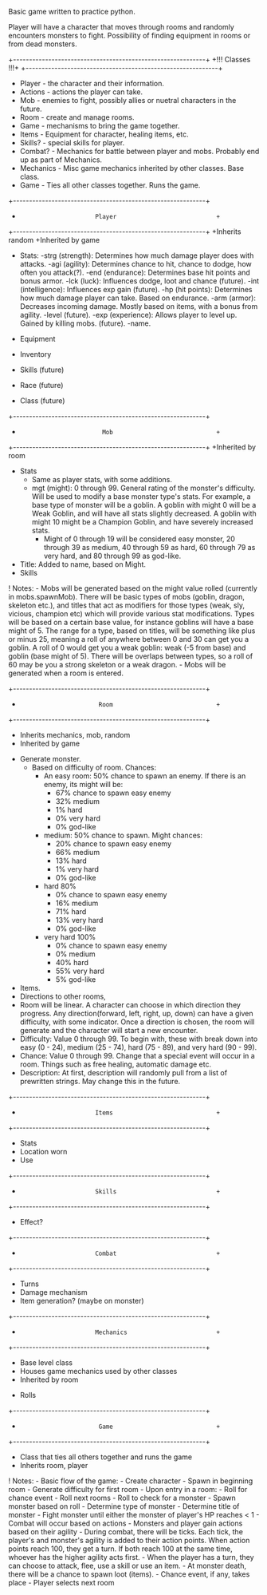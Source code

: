 Basic game written to practice python.

Player will have a character that moves through rooms and randomly encounters monsters to fight. Possibility of finding equipment in rooms or from dead monsters.

+------------------------------------------------------------+
+!!!                       Classes                        !!!+
+------------------------------------------------------------+
+ Player - the character and their information.
+ Actions -  actions the player can take.
+ Mob - enemies to fight, possibly allies or nuetral characters in the future.
+ Room - create and manage rooms.
+ Game - mechanisms to bring the game together.
+ Items - Equipment for character, healing items, etc.
+ Skills? - special skills for player.
+ Combat? - Mechanics for battle between player and mobs. Probably end up as part of Mechanics.
+ Mechanics - Misc game mechanics inherited by other classes. Base class.
+ Game - Ties all other classes together. Runs the game. 

+------------------------------------------------------------+
+                          Player                            +
+------------------------------------------------------------+
+Inherits random
+Inherited by game

- Stats:
    -strg (strength): Determines how much damage player does with attacks.
    -agi (agility): Determines chance to hit, chance to dodge, how often you attack(?). 
    -end (endurance): Determines base hit points and bonus armor. 
    -lck (luck): Influences dodge, loot and chance (future).
    -int (intelligence): Influences exp gain (future).
    -hp (hit points): Determines how much damage player can take. Based on endurance.
    -arm (armor): Decreases incoming damage. Mostly based on items, with a bonus from agility.
    -level (future).
    -exp (experience): Allows player to level up. Gained by killing mobs.  (future).
    -name.

- Equipment
- Inventory
- Skills (future)
- Race (future)
- Class (future)



+------------------------------------------------------------+
+                            Mob                             +
+------------------------------------------------------------+
+Inherited by room

- Stats
    - Same as player stats, with some additions.
    - mgt (might): 0 through 99. General rating of the monster's difficulty. Will be used to modify a base monster type's stats. For example, a base type of monster will be a goblin. A goblin with might 0 will be a Weak Goblin, and will have all stats slightly decreased. A goblin with might 10 might be a Champion Goblin, and have severely increased stats.
        - Might of 0 through 19 will be considered easy monster, 20 through 39 as medium, 40 through 59 as hard, 60 through 79 as very hard, and 80 through 99 as god-like. 
 - Title: Added to name, based on Might.  
- Skills


! Notes:
    - Mobs will be generated based on the might value rolled (currently in mobs.spawnMob). There will be basic types of mobs (goblin, dragon, skeleton etc.), and titles that act as modifiers for those types (weak, sly, vicious, champion etc) which will provide various stat modifications. Types will be based on a certain base value, for instance goblins will have a base might of 5. The range for a type, based on titles, will be something like plus or minus 25, meaning a roll of anywhere between 0 and 30 can get you a goblin. A roll of 0 would get you a weak goblin: weak (-5 from base) and goblin (base might of 5). There will be overlaps between types, so a roll of 60 may be you a strong skeleton or a weak dragon. 
    - Mobs will be generated when a room is entered.

+------------------------------------------------------------+
+                           Room                             +
+------------------------------------------------------------+
+ Inherits mechanics, mob, random
+ Inherited by game

- Generate monster.
    - Based on difficulty of room. Chances:
        - An easy room: 50% chance to spawn an enemy. If there is an enemy, its might will be:
            - 67% chance to spawn easy enemy
            - 32% medium
            - 1% hard
            - 0% very hard
            - 0% god-like
        - medium: 50% chance to spawn. Might chances:
            - 20% chance to spawn easy enemy
            - 66% medium
            - 13% hard
            - 1% very hard
            - 0% god-like
        - hard 80%
            - 0% chance to spawn easy enemy
            - 16% medium
            - 71% hard
            - 13% very hard
            - 0% god-like
        - very hard 100%
            - 0% chance to spawn easy enemy
            - 0% medium
            - 40% hard
            - 55% very hard
            - 5% god-like
- Items.
- Directions to other rooms,
- Room will be linear. A character can choose in which direction they progress. Any direction(forward, left, right, up, down) can have a given difficulty, with some indicator. Once a direction is chosen, the room will generate and the character will start a new encounter.
- Difficulty: Value 0 through 99. To begin with, these with break down into easy (0 - 24), medium (25 - 74), hard (75 - 89), and very hard (90 - 99).
- Chance: Value 0 through 99. Change that a special event will occur in a room. Things such as free healing, automatic damage etc.
- Description: At first, description will randomly pull from a list of prewritten strings. May change this in the future.

+------------------------------------------------------------+
+                          Items                             +
+------------------------------------------------------------+
- Stats
- Location worn
- Use

+------------------------------------------------------------+
+                          Skills                            +
+------------------------------------------------------------+
- Effect?

+------------------------------------------------------------+
+                          Combat                            +
+------------------------------------------------------------+
- Turns
- Damage mechanism
- Item generation? (maybe on monster)

+------------------------------------------------------------+
+                          Mechanics                         +
+------------------------------------------------------------+
+ Base level class
+ Houses game mechanics used by other classes
+ Inherited by room

- Rolls

+------------------------------------------------------------+
+                           Game                             +
+------------------------------------------------------------+
+ Class that ties all others together and runs the game
+ Inherits room, player

! Notes:
    - Basic flow of the game:
        - Create character
        - Spawn in beginning room
        - Generate difficulty for first room
        - Upon entry in a room:
            - Roll for chance event
            - Roll next rooms
            - Roll to check for a monster
            - Spawn monster based on roll
                - Determine type of monster
                - Determine title of monster
            - Fight monster until either the monster of player's HP reaches < 1
                - Combat will occur based on actions
                - Monsters and player gain actions based on their agility
                - During combat, there will be ticks. Each tick, the player's and monster's agility is added to their action points. When action points reach 100, they get a turn. If both reach 100 at the same time, whoever has the higher agility acts first.
                - When the player has a turn, they can choose to attack, flee, use a skill or use an item.
                - At monster death, there will be a chance to spawn loot (items).
            - Chance event, if any, takes place
            - Player selects next room